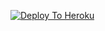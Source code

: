 [![Deploy To Heroku](https://www.herokucdn.com/deploy/button.svg)](https://heroku.com/deploy?template=https://github.com/sonikaji123/Bhuriyatxt-hii-bro)
